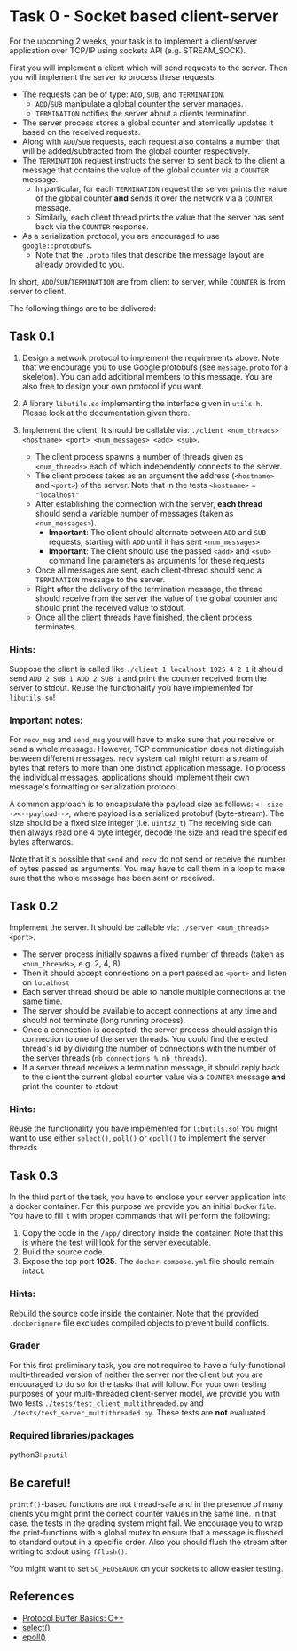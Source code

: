 # Task 0 - Socket based client-server

For the upcoming 2 weeks, your task is to implement a client/server application
over TCP/IP using sockets API (e.g. STREAM_SOCK). 

First you will implement a client which will send requests to the server. Then
you will implement the server to process these requests.

- The requests can be of type: `ADD`, `SUB`, and `TERMINATION`.
  - `ADD`/`SUB` manipulate a global counter the server manages.
  - `TERMINATION` notifies the server about a clients termination.
- The server process stores a global counter and atomically updates it based on
  the received requests. 
- Along with `ADD`/`SUB` requests, each request also contains a number that will
  be added/subtracted from the global counter respectively. 
- The `TERMINATION` request instructs the server to sent back to the client a
  message that contains the value of the global counter via a `COUNTER`
  message. 
  - In particular, for each `TERMINATION` request the server prints the value
    of the global counter **and** sends it over the network via a `COUNTER`
    message.
  - Similarly, each client thread prints the value that the server has sent back
    via the `COUNTER` response. 
- As a serialization protocol, you are encouraged to use `google::protobufs`. 
  - Note that the `.proto` files that describe the message layout are already
    provided to you. 

In short, `ADD`/`SUB`/`TERMINATION` are from client to server, while `COUNTER`
is from server to client.

The following things are to be delivered:

## Task 0.1

1. Design a network protocol to implement the requirements above. Note that we
encourage you to use Google protobufs (see `message.proto` for a skeleton). You
can add additional members to this message. You are also free to design your
own protocol if you want.

2. A library `libutils.so` implementing the interface given in `utils.h`.
Please look at the documentation given there.

3. Implement the client. It should be callable via: `./client <num_threads>
<hostname> <port> <num_messages> <add> <sub>`.

    - The client process spawns a number of threads given as `<num_threads>` each
      of which independently connects to the server.
    - The client process takes as an argument the address (`<hostname>` and
      `<port>`) of the server.  Note that in the tests `<hostname>` = `"localhost"`
    - After establishing the connection with the server, **each thread** should
      send a variable number of messages (taken as `<num_messages>`).
      - **Important**: The client should alternate between `ADD` and `SUB`
        requests, starting with `ADD` until it has sent `<num_messages>`
      - **Important**: The client should use the passed `<add>` and `<sub>` command
        line parameters as arguments for these requests
    - Once all messages are sent, each client-thread should send a `TERMINATION`
      message to the server. 
    - Right after the delivery of the termination message, the thread should receive
      from the server the value of the global counter and should print the received
      value to stdout.
    - Once all the client threads have finished, the client process terminates.

### Hints: 
Suppose the client is called like `./client 1 localhost 1025 4 2 1` it should
send `ADD 2 SUB 1 ADD 2 SUB 1` and print the counter received from the server
to stdout. Reuse the functionality you have implemented for `libutils.so`!

### Important notes:
For `recv_msg` and `send_msg` you will have to make sure that you receive or
send a whole message. However, TCP communication does not distinguish between
different messages. `recv` system call might return a stream of bytes that
refers to more than one distinct application message. To process the individual
messages, applications should implement their own message's formatting or
serialization protocol.

A common approach is to encapsulate the payload size as follows:
`<--size--><--payload-->`, where payload is a serialized protobuf
(byte-stream). The size should be a fixed size integer (i.e. `uint32_t`) The
receiving side can then always read one 4 byte integer, decode the size and
read the specified bytes afterwards.

Note that it's possible that `send` and `recv` do not send or receive the
number of bytes passed as arguments. You may have to call them in a loop to
make sure that the whole message has been sent or received.

## Task 0.2

Implement the server. It should be callable via: `./server <num_threads> <port>`.

- The server process initially spawns a fixed number of threads (taken as
  `<num_threads>`, e.g. 2, 4, 8). 
- Then it should accept connections on a port passed as `<port>` and listen on
  `localhost`
- Each server thread should be able to handle multiple connections at the same
  time.
- The server should be available to accept connections at any time and should
  not terminate (long running process). 
- Once a connection is accepted, the server process should assign this
  connection to one of the server threads. You could find the elected thread's
  id by dividing the number of connections with the number of the server
  threads (`nb_connections % nb_threads`).
- If a server thread receives a termination message, it should reply back to
  the client the current global counter value via a `COUNTER` message **and**
  print the counter to stdout

### Hints:

Reuse the functionality you have implemented for `libutils.so`! You might want
to use either `select()`, `poll()` or `epoll()` to implement the server
threads.

## Task 0.3

In the third part of the task, you have to enclose your server application into
a docker container. For this purpose we provide you an initial `Dockerfile`.
You have to fill it with proper commands that will perform the following:
1. Copy the code in the `/app/` directory inside the container. Note that this
   is where the test will look for the server executable.
2. Build the source code.
3. Expose the tcp port **1025**. The `docker-compose.yml` file should remain
   intact.

### Hints:

Rebuild the source code inside the container. Note that the provided
`.dockerignore` file excludes compiled objects to prevent build conflicts.

### Grader
For this first preliminary task, you are not required to have a
fully-functional multi-threaded version of neither the server nor the client
but you are encouraged to do so for the tasks that will follow. For your own
testing purposes of your multi-threaded client-server model, we provide you
with two tests `./tests/test_client_multithreaded.py` and
`./tests/test_server_multithreaded.py`. These tests are **not** evaluated.

### Required libraries/packages
python3: `psutil`

## Be careful!

`printf()`-based functions are not thread-safe and in the presence of many
clients you might print the correct counter values in the same line. In that
case, the tests in the grading system might fail. We encourage you to wrap the
print-functions with a global mutex to ensure that a message is flushed to
standard output in a specific order. Also you should flush the stream after
writing to stdout using `fflush()`.

You might want to set `SO_REUSEADDR` on your sockets to allow easier testing.

## References

- [Protocol Buffer Basics:
  C++](https://developers.google.com/protocol-buffers/docs/cpptutorial)
- [select()](https://man7.org/linux/man-pages/man2/select.2.html)
- [epoll()](https://man7.org/linux/man-pages/man7/epoll.7.html)
